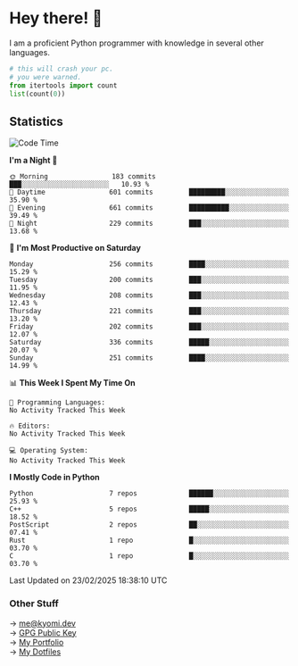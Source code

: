 # Hey there! 👋

I am a proficient Python programmer with knowledge in several other languages.

```py
# this will crash your pc.
# you were warned.
from itertools import count
list(count(0))
```

## Statistics
<!--START_SECTION:waka-->
![Code Time](http://img.shields.io/badge/Code%20Time-1%2C730%20hrs%2024%20mins-blue)

**I'm a Night 🦉** 

```text
🌞 Morning                183 commits         ███░░░░░░░░░░░░░░░░░░░░░░   10.93 % 
🌆 Daytime                601 commits         █████████░░░░░░░░░░░░░░░░   35.90 % 
🌃 Evening                661 commits         ██████████░░░░░░░░░░░░░░░   39.49 % 
🌙 Night                  229 commits         ███░░░░░░░░░░░░░░░░░░░░░░   13.68 % 
```
📅 **I'm Most Productive on Saturday** 

```text
Monday                   256 commits         ████░░░░░░░░░░░░░░░░░░░░░   15.29 % 
Tuesday                  200 commits         ███░░░░░░░░░░░░░░░░░░░░░░   11.95 % 
Wednesday                208 commits         ███░░░░░░░░░░░░░░░░░░░░░░   12.43 % 
Thursday                 221 commits         ███░░░░░░░░░░░░░░░░░░░░░░   13.20 % 
Friday                   202 commits         ███░░░░░░░░░░░░░░░░░░░░░░   12.07 % 
Saturday                 336 commits         █████░░░░░░░░░░░░░░░░░░░░   20.07 % 
Sunday                   251 commits         ████░░░░░░░░░░░░░░░░░░░░░   14.99 % 
```


📊 **This Week I Spent My Time On** 

```text
💬 Programming Languages: 
No Activity Tracked This Week

🔥 Editors: 
No Activity Tracked This Week

💻 Operating System: 
No Activity Tracked This Week
```

**I Mostly Code in Python** 

```text
Python                   7 repos             ██████░░░░░░░░░░░░░░░░░░░   25.93 % 
C++                      5 repos             █████░░░░░░░░░░░░░░░░░░░░   18.52 % 
PostScript               2 repos             ██░░░░░░░░░░░░░░░░░░░░░░░   07.41 % 
Rust                     1 repo              █░░░░░░░░░░░░░░░░░░░░░░░░   03.70 % 
C                        1 repo              █░░░░░░░░░░░░░░░░░░░░░░░░   03.70 % 
```




 Last Updated on 23/02/2025 18:38:10 UTC
<!--END_SECTION:waka-->

### Other Stuff

→ [me@kyomi.dev](mailto:me@kyomi.dev)\
→ [GPG Public Key](https://github.com/bitterteriyaki.gpg)\
→ [My Portfolio](https://kyomi.dev)\
→ [My Dotfiles](https://github.com/bitterteriyaki/dotfiles)
